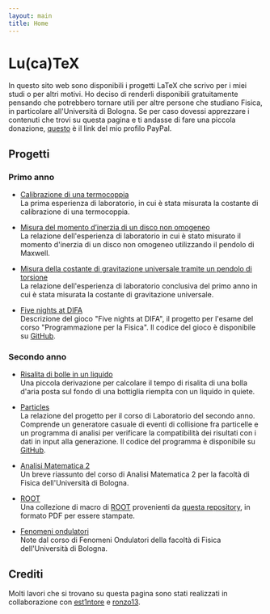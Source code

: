 ```yaml
---
layout: main
title: Home
---
```


# Lu(ca)TeX

In questo sito web sono disponibili i progetti LaTeX che scrivo per i miei studi o per altri motivi. Ho deciso di renderli disponibili gratuitamente pensando che potrebbero tornare utili per altre persone che studiano Fisica, in particolare all'Università di Bologna. Se per caso dovessi apprezzare i contenuti che trovi su questa pagina e ti andasse di fare una piccola donazione, [questo](https://paypal.me/lucazoppetti) è il link del mio profilo PayPal.

## Progetti

### Primo anno

-   [Calibrazione di una termocoppia](https://tex.lucazoppetti.me/thermocouple.pdf)  
    La prima esperienza di laboratorio, in cui è stata misurata la costante di calibrazione di una termocoppia.

-   [Misura del momento d’inerzia di un disco non omogeneo](https://tex.lucazoppetti.me/maxwell.pdf)  
    La relazione dell'esperienza di laboratorio in cui è stato misurato il momento d'inerzia di un disco non omogeneo utilizzando il pendolo di Maxwell.

-   [Misura della costante di gravitazione universale tramite un pendolo di torsione](https://tex.lucazoppetti.me/cavendish.pdf)  
    La relazione dell'esperienza di laboratorio conclusiva del primo anno in cui è stata misurata la costante di gravitazione universale.

-   [Five nights at DIFA](https://tex.lucazoppetti.me/fnad.pdf)  
    Descrizione del gioco "Five nights at DIFA", il progetto per l'esame del corso "Programmazione per la Fisica". Il codice del gioco è disponibile su [GitHub](https://github.com/LuckeeDev/fnad).

### Secondo anno

-   [Risalita di bolle in un liquido](https://tex.lucazoppetti.me/bubbles.pdf)  
    Una piccola derivazione per calcolare il tempo di risalita di una bolla d'aria posta sul fondo di una bottiglia riempita con un liquido in quiete.

-   [Particles](https://tex.lucazoppetti.me/particles.pdf)  
    La relazione del progetto per il corso di Laboratorio del secondo anno. Comprende un generatore casuale di eventi di collisione fra particelle e un programma di analisi per verificare la compatibilità dei risultati con i dati in input alla generazione. Il codice del programma è disponibile su [GitHub](https://github.com/LuckeeDev/particles).

-   [Analisi Matematica 2](https://tex.lucazoppetti.me/analysis_2.pdf)  
    Un breve riassunto del corso di Analisi Matematica 2 per la facoltà di Fisica dell'Università di Bologna.

-   [ROOT](https://tex.lucazoppetti.me/root.pdf)  
    Una collezione di macro di [ROOT](https://root.cern) provenienti da [questa repository](https://github.com/LuckeeDev/root), in formato PDF per essere stampate.

-   [Fenomeni ondulatori](https://tex.lucazoppetti.me/waves.pdf)  
    Note dal corso di Fenomeni Ondulatori della facoltà di Fisica dell'Università di Bologna.

## Crediti

Molti lavori che si trovano su questa pagina sono stati realizzati in collaborazione con [est1ntore](https://github.com/est1ntore) e [ronzo13](https://github.com/ronzo13).
